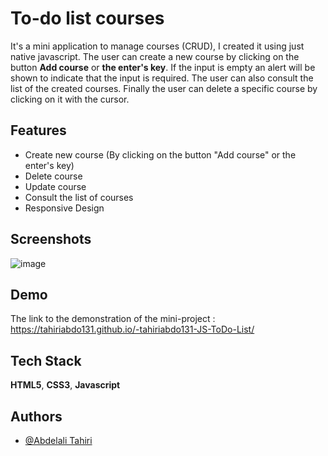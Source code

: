 
# To-do list courses

It's a mini application to manage courses (CRUD), I created it using just native javascript.
The user can create a new course by clicking on the button **Add course** or **the enter's key**. 
If the input is empty an alert will be shown to indicate that the input is required.
The user can also consult the list of the created courses.
Finally the user can delete a specific course by clicking on it with the cursor.


## Features

- Create new course (By clicking on the button "Add course" or the  enter's key)
- Delete course
- Update course
- Consult the list of courses
- Responsive Design


## Screenshots

![image](https://user-images.githubusercontent.com/56969009/196293553-9376fe43-ad04-49c6-9af5-f332a741e2b7.png)
## Demo

The link to the demonstration of the mini-project : https://tahiriabdo131.github.io/-tahiriabdo131-JS-ToDo-List/


## Tech Stack

**HTML5**, **CSS3**, **Javascript**


## Authors

- [@Abdelali Tahiri](https://www.github.com/tahiriabdo131)
